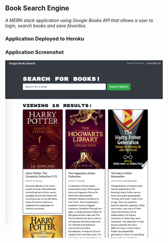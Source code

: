 ## Book Search Engine

*A MERN stack application using Google Books API that allows a user to login, search books and save favorites.*

### Application Deployed to Heroku



### Application Screenshot

![](images/book-search.png)


